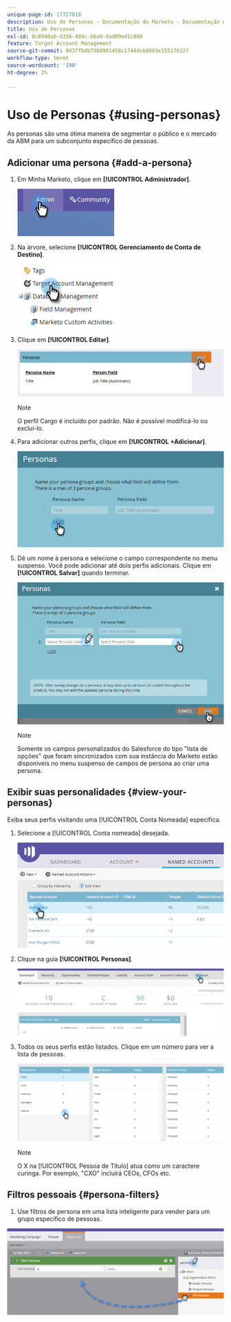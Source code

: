 ```yaml
---
unique-page-id: 17727818
description: Uso de Personas - Documentação do Marketo - Documentação do produto
title: Uso de Personas
exl-id: 8c8940ab-d336-494c-b6a0-dad09ed1c888
feature: Target Account Management
source-git-commit: 0d37fbdb7d08901458c1744dc68893e155176327
workflow-type: tm+mt
source-wordcount: '190'
ht-degree: 2%

---
```


# Uso de Personas {#using-personas}

As personas são uma ótima maneira de segmentar o público e o mercado da ABM para um subconjunto específico de pessoas.

## Adicionar uma persona {#add-a-persona}

1. Em Minha Marketo, clique em **[!UICONTROL Administrador]**.

   ![](assets/one.png)

1. Na árvore, selecione **[!UICONTROL Gerenciamento de Conta de Destino]**.

   ![](assets/using-personas-2.png)

1. Clique em **[!UICONTROL Editar]**.

   ![](assets/three.png)

   >[!NOTE]
   >
   >O perfil Cargo é incluído por padrão. Não é possível modificá-lo ou excluí-lo.

1. Para adicionar outros perfis, clique em **[!UICONTROL +Adicionar]**.

   ![](assets/four.png)

1. Dê um nome à persona e selecione o campo correspondente no menu suspenso. Você pode adicionar até dois perfis adicionais. Clique em **[!UICONTROL Salvar]** quando terminar.

   ![](assets/five.png)

   >[!NOTE]
   >
   >Somente os campos personalizados do Salesforce do tipo &quot;lista de opções&quot; que foram sincronizados com sua instância do Marketo estão disponíveis no menu suspenso de campos de persona ao criar uma persona.

## Exibir suas personalidades {#view-your-personas}

Exiba seus perfis visitando uma [!UICONTROL Conta Nomeada] específica.

1. Selecione a [!UICONTROL Conta nomeada] desejada.

   ![](assets/one-a.png)

1. Clique na guia **[!UICONTROL Personas]**.

   ![](assets/two-a.png)

1. Todos os seus perfis estão listados. Clique em um número para ver a lista de pessoas.

   ![](assets/three-a.png)

   >[!NOTE]
   >
   >O X na [!UICONTROL Pessoa de Título] atua como um caractere curinga. Por exemplo, &quot;CXO&quot; incluirá CEOs, CFOs etc.

## Filtros pessoais {#persona-filters}

1. Use filtros de persona em uma lista inteligente para vender para um grupo específico de pessoas.

![](assets/one-b.png)
